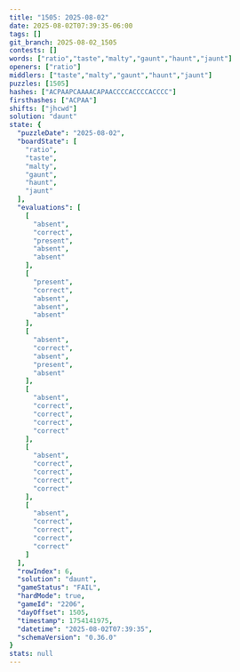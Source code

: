 ```yaml
---
title: "1505: 2025-08-02"
date: 2025-08-02T07:39:35-06:00
tags: []
git_branch: 2025-08-02_1505
contests: []
words: ["ratio","taste","malty","gaunt","haunt","jaunt"]
openers: ["ratio"]
middlers: ["taste","malty","gaunt","haunt","jaunt"]
puzzles: [1505]
hashes: ["ACPAAPCAAAACAPAACCCCACCCCACCCC"]
firsthashes: ["ACPAA"]
shifts: ["jhcwd"]
solution: "daunt"
state: {
  "puzzleDate": "2025-08-02",
  "boardState": [
    "ratio",
    "taste",
    "malty",
    "gaunt",
    "haunt",
    "jaunt"
  ],
  "evaluations": [
    [
      "absent",
      "correct",
      "present",
      "absent",
      "absent"
    ],
    [
      "present",
      "correct",
      "absent",
      "absent",
      "absent"
    ],
    [
      "absent",
      "correct",
      "absent",
      "present",
      "absent"
    ],
    [
      "absent",
      "correct",
      "correct",
      "correct",
      "correct"
    ],
    [
      "absent",
      "correct",
      "correct",
      "correct",
      "correct"
    ],
    [
      "absent",
      "correct",
      "correct",
      "correct",
      "correct"
    ]
  ],
  "rowIndex": 6,
  "solution": "daunt",
  "gameStatus": "FAIL",
  "hardMode": true,
  "gameId": "2206",
  "dayOffset": 1505,
  "timestamp": 1754141975,
  "datetime": "2025-08-02T07:39:35",
  "schemaVersion": "0.36.0"
}
stats: null
---
```

<!-- more -->
